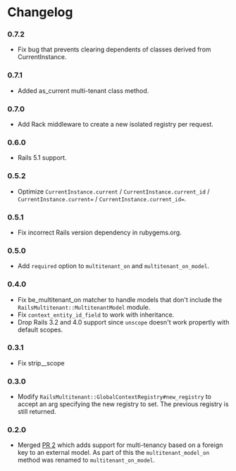 # Changelog

### 0.7.2
* Fix bug that prevents clearing dependents of classes derived from CurrentInstance.  

### 0.7.1
* Added as_current multi-tenant class method.

### 0.7.0
* Add Rack middleware to create a new isolated registry per request.

### 0.6.0
* Rails 5.1 support.

### 0.5.2
* Optimize `CurrentInstance.current` / `CurrentInstance.current_id` / `CurrentInstance.current=` 
  / `CurrentInstance.current_id=`.

### 0.5.1
* Fix incorrect Rails version dependency in rubygems.org.

### 0.5.0
* Add `required` option to `multitenant_on` and `multitenant_on_model`.

### 0.4.0
* Fix be_multitenant_on matcher to handle models that don't include the `RailsMultitenant::MultitenantModel` module.
* Fix `context_entity_id_field` to work with inheritance.
* Drop Rails 3.2 and 4.0 support since `unscope` doesn't work propertly with default scopes.

### 0.3.1
* Fix strip_<entity>_scope

### 0.3.0
* Modify `RailsMultitenant::GlobalContextRegistry#new_registry` to accept an arg
  specifying the new registry to set. The previous registry is still returned.

### 0.2.0
* Merged [PR 2](https://github.com/salsify/rails-multitenant/pull/2) which adds support for 
  multi-tenancy based on a foreign key to an external model. As part of this the `multitenant_model_on`
  method was renamed to `multitenant_on_model`.
